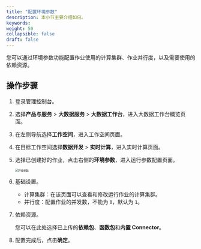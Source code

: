 ```yaml
---
title: "配置环境参数"
description: 本小节主要介绍如何。 
keywords: 
weight: 50
collapsible: false
draft: false
---
```


您可以通过环境参数功能配置作业使用的计算集群、作业并行度，以及需要使用的依赖资源。

## 操作步骤

1. 登录管理控制台。
2. 选择**产品与服务** > **大数据服务** > **大数据工作台**，进入大数据工作台概览页面。
3. 在左侧导航选择**工作空间**，进入工作空间页面。
4. 在目标工作空间选择**数据开发** > **实时计算**，进入实时计算页面。
5. 选择已创建好的作业，点击右侧的**环境参数**，进入运行参数配置页面。 

   <img src="../../../../_images/job_enviroment.png" alt="环境参数" style="zoom:50%;" />

6. 基础设置。
   
   - 计算集群：在该页面可以查看和修改运行作业的计算集群。
   - 并行度：配置作业的并发数，不能为 `0`，默认为 `1`。
   
7. 依赖资源。

   您可以在此处选择已上传的**依赖包**、**函数包**和**内置 Connector**。

8. 配置完成后，点击**确定**。
   




